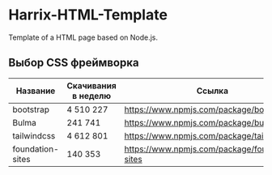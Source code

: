 # Harrix-HTML-Template

Template of a HTML page based on Node.js.

## Выбор CSS фреймворка

| Название         | Скачивания в неделю | Ссылка                                           |
| ---------------- | ------------------- | ------------------------------------------------ |
| bootstrap        | 4 510 227           | <https://www.npmjs.com/package/bootstrap>        |
| Bulma            | 241 741             | <https://www.npmjs.com/package/bulma>            |
| tailwindcss      | 4 612 801           | <https://www.npmjs.com/package/tailwindcss>      |
| foundation-sites | 140 353             | <https://www.npmjs.com/package/foundation-sites> |
